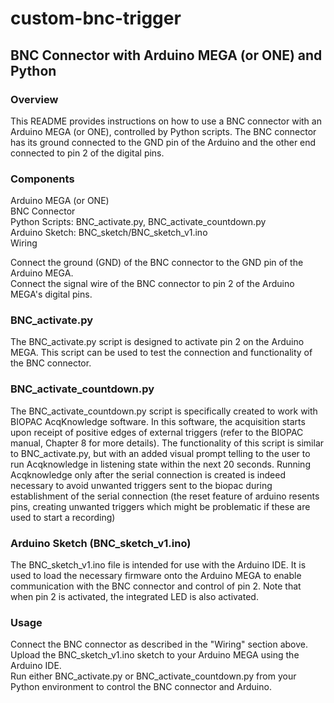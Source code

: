# custom-bnc-trigger

## BNC Connector with Arduino MEGA (or ONE) and Python

### Overview

This README provides instructions on how to use a BNC connector with an Arduino MEGA (or ONE), controlled by Python scripts. The BNC connector has its ground connected to the GND pin of the Arduino and the other end connected to pin 2 of the digital pins. <br />

### Components
Arduino MEGA (or ONE) <br />
BNC Connector <br />
Python Scripts: BNC_activate.py, BNC_activate_countdown.py <br />
Arduino Sketch: BNC_sketch/BNC_sketch_v1.ino <br />
Wiring <br />

Connect the ground (GND) of the BNC connector to the GND pin of the Arduino MEGA. <br />
Connect the signal wire of the BNC connector to pin 2 of the Arduino MEGA's digital pins. <br />

### BNC_activate.py
The BNC_activate.py script is designed to activate pin 2 on the Arduino MEGA. This script can be used to test the connection and functionality of the BNC connector. <br />

### BNC_activate_countdown.py
The BNC_activate_countdown.py script is specifically created to work with BIOPAC AcqKnowledge software. In this software, the acquisition starts upon receipt of positive edges of external triggers (refer to the BIOPAC manual, Chapter 8 for more details). The functionality of this script is similar to BNC_activate.py, but with an added visual prompt telling to the user to run Acqknowledge in listening state within the next 20 seconds. Running Acqknowledge only after the serial connection is created is indeed necessary to avoid unwanted triggers sent to the biopac during establishment of the serial connection (the reset feature of arduino resents pins, creating unwanted triggers which might be problematic if these are used to start a recording) <br />

### Arduino Sketch (BNC_sketch_v1.ino)
The BNC_sketch_v1.ino file is intended for use with the Arduino IDE. It is used to load the necessary firmware onto the Arduino MEGA to enable communication with the BNC connector and control of pin 2. Note that when pin 2 is activated, the integrated LED is also activated. <br />

### Usage
Connect the BNC connector as described in the "Wiring" section above. <br />
Upload the BNC_sketch_v1.ino sketch to your Arduino MEGA using the Arduino IDE. <br />
Run either BNC_activate.py or BNC_activate_countdown.py from your Python environment to control the BNC connector and Arduino. <br />
